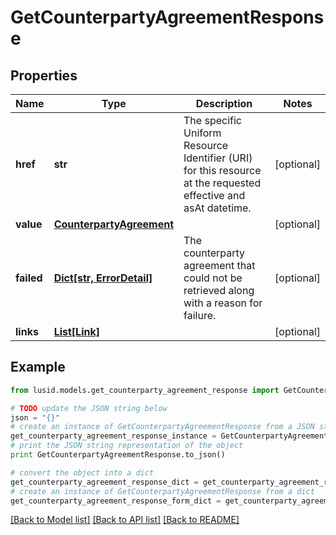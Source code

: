 # GetCounterpartyAgreementResponse


## Properties
Name | Type | Description | Notes
------------ | ------------- | ------------- | -------------
**href** | **str** | The specific Uniform Resource Identifier (URI) for this resource at the requested effective and asAt datetime. | [optional] 
**value** | [**CounterpartyAgreement**](CounterpartyAgreement.md) |  | [optional] 
**failed** | [**Dict[str, ErrorDetail]**](ErrorDetail.md) | The counterparty agreement that could not be retrieved along with a reason for failure. | [optional] 
**links** | [**List[Link]**](Link.md) |  | [optional] 

## Example

```python
from lusid.models.get_counterparty_agreement_response import GetCounterpartyAgreementResponse

# TODO update the JSON string below
json = "{}"
# create an instance of GetCounterpartyAgreementResponse from a JSON string
get_counterparty_agreement_response_instance = GetCounterpartyAgreementResponse.from_json(json)
# print the JSON string representation of the object
print GetCounterpartyAgreementResponse.to_json()

# convert the object into a dict
get_counterparty_agreement_response_dict = get_counterparty_agreement_response_instance.to_dict()
# create an instance of GetCounterpartyAgreementResponse from a dict
get_counterparty_agreement_response_form_dict = get_counterparty_agreement_response.from_dict(get_counterparty_agreement_response_dict)
```
[[Back to Model list]](../README.md#documentation-for-models) [[Back to API list]](../README.md#documentation-for-api-endpoints) [[Back to README]](../README.md)


